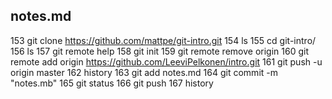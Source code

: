 ## notes.md
  153  git clone https://github.com/mattpe/git-intro.git
  154  ls
  155  cd git-intro/
  156  ls
  157  git remote help
  158  git init
  159  git remote remove origin
  160  git remote add origin https://github.com/LeeviPelkonen/intro.git
  161  git push -u origin master
  162  history
  163  git add notes.md
  164  git commit -m "notes.mb"
  165  git status
  166  git push
  167  history